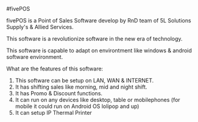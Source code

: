#fivePOS

fivePOS is a Point of Sales Software develop by RnD team of 5L Solutions Supply's & Allied Services.

This software is a revolutionize software in the new era of technology.

This software is capable to adapt on environtment like windows & android software environment.

What are the features of this software:

1. This software can be setup on LAN, WAN & INTERNET.
2. It has shifting sales like morning, mid and night shift.
3. It has Promo & Discount functions.
4. It can run on any devices like desktop, table or mobilephones (for mobile it could run on Android OS lolipop and up)
5. It can setup IP Thermal Printer
